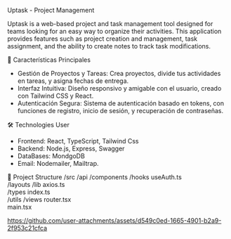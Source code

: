 Uptask - Project Management

Uptask is a web-based project and task management tool designed for teams looking for an easy way to organize their activities. This application provides features such as project creation and management, task assignment, and the ability to create notes to track task modifications.

🚀 Características Principales
- Gestión de Proyectos y Tareas: Crea proyectos, divide tus actividades en tareas, y asigna fechas de entrega.
- Interfaz Intuitiva: Diseño responsivo y amigable con el usuario, creado con Tailwind CSS y React.
- Autenticación Segura: Sistema de autenticación basado en tokens, con funciones de registro, inicio de sesión, y recuperación de contraseñas.

🛠️ Technologies User
- Frontend: React, TypeScript, Tailwind Css
- Backend: Node.js, Express, Swagger
- DataBases: MondgoDB
- Email: Nodemailer, Mailtrap.

 📂 Project Structure
 /src
  /api
  /components
  /hooks
    useAuth.ts       
  /layouts
  /lib
    axios.ts         
  /types
    index.ts         
  /utils
  /views
  router.tsx         
  main.tsx           

 
https://github.com/user-attachments/assets/d549c0ed-1665-4901-b2a9-2f953c21cfca

